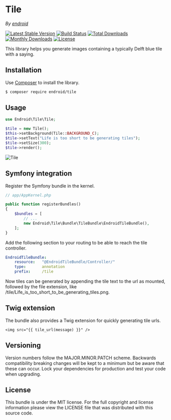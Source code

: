 Tile
====

*By [endroid](https://endroid.nl/)*

[![Latest Stable Version](http://img.shields.io/packagist/v/endroid/tile.svg)](https://packagist.org/packages/endroid/tile)
[![Build Status](http://img.shields.io/travis/endroid/Tile.svg)](http://travis-ci.org/endroid/Tile)
[![Total Downloads](http://img.shields.io/packagist/dt/endroid/tile.svg)](https://packagist.org/packages/endroid/tile)
[![Monthly Downloads](http://img.shields.io/packagist/dm/endroid/tile.svg)](https://packagist.org/packages/endroid/tile)
[![License](http://img.shields.io/packagist/l/endroid/tile.svg)](https://packagist.org/packages/endroid/tile)

This library helps you generate images containing a typically Delft blue tile with a saying.

## Installation

Use [Composer](https://getcomposer.org/) to install the library.

``` bash
$ composer require endroid/tile
```

## Usage

```php
use Endroid\Tile\Tile;

$tile = new Tile();
$this->setBackground(Tile::BACKGROUND_C);
$tile->setText("Life is too short to be generating tiles");
$tile->setSize(300);
$tile->render();

```

![Tile](https://endroid.nl/tile/Life%20is%20too%20short%20to%20be%20generating%20tiles.png)

## Symfony integration

Register the Symfony bundle in the kernel.

```php
// app/AppKernel.php

public function registerBundles()
{
    $bundles = [
        // ...
        new Endroid\Tile\Bundle\TileBundle\EndroidTileBundle(),
    ];
}
```

Add the following section to your routing to be able to reach the tile controller.

``` yml
EndroidTileBundle:
    resource:   "@EndroidTileBundle/Controller/"
    type:       annotation
    prefix:     /tile
```

Now tiles can be generated by appending the tile text to the url as mounted, followed
by the file extension, like /tile/Life_is_too_short_to_be_generating_tiles.png.

## Twig extension

The bundle also provides a Twig extension for quickly generating tile urls.

``` twig
<img src="{{ tile_url(message) }}" />
```

## Versioning

Version numbers follow the MAJOR.MINOR.PATCH scheme. Backwards compatibility
breaking changes will be kept to a minimum but be aware that these can occur.
Lock your dependencies for production and test your code when upgrading.

## License

This bundle is under the MIT license. For the full copyright and license
information please view the LICENSE file that was distributed with this source code.